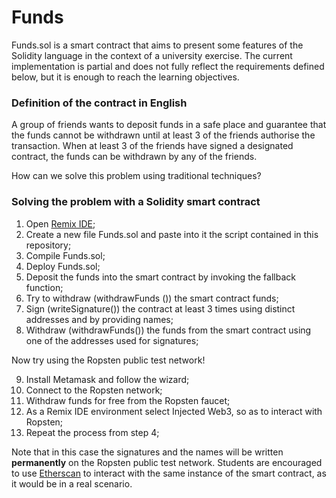 # Funds

Funds.sol is a smart contract that aims to present some features of the Solidity language in the context of a university exercise. The current implementation is partial and does not fully reflect the requirements defined below, but it is enough to reach the learning objectives.

### Definition of the contract in English

A group of friends wants to deposit funds in a safe place and guarantee that the funds cannot be withdrawn until at least 3 of the friends authorise the transaction.
When at least 3 of the friends have signed a designated contract, the funds can be withdrawn by any of the friends.

How can we solve this problem using traditional techniques?

### Solving the problem with a Solidity smart contract

1. Open [Remix IDE](https://remix.ethereum.org/);
2. Create a new file Funds.sol and paste into it the script contained in this repository;
3. Compile Funds.sol;
4. Deploy Funds.sol;
5. Deposit the funds into the smart contract by invoking the fallback function;
6. Try to withdraw (withdrawFunds ()) the smart contract funds;
7. Sign (writeSignature()) the contract at least 3 times using distinct addresses and by providing names;
8. Withdraw (withdrawFunds()) the funds from the smart contract using one of the addresses used for signatures;

Now try using the Ropsten public test network!

9. Install Metamask and follow the wizard;
10. Connect to the Ropsten network;
11. Withdraw funds for free from the Ropsten faucet;
12. As a Remix IDE environment select Injected Web3, so as to interact with Ropsten;
13. Repeat the process from step 4;

Note that in this case the signatures and the names will be written **permanently** on the Ropsten public test network.
Students are encouraged to use [Etherscan](https://ropsten.etherscan.io/) to interact with the same instance of the smart contract, as it would be in a real scenario.
